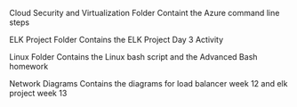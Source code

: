 Cloud Security and Virtualization Folder
Containt the Azure command line steps

ELK Project Folder
Contains the ELK Project Day 3 Activity

Linux Folder
Contains the Linux bash script and the Advanced Bash homework

Network Diagrams
Contains the diagrams for load balancer week 12 and elk project week 13
